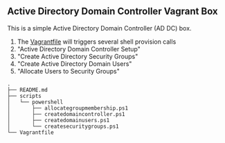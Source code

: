 ## Active Directory Domain Controller Vagrant Box

This is a simple Active Directory Domain Controller (AD DC) box.

1. The [Vagrantfile](Vagrantfile) will triggers several shell provision calls
2. "Active Directory Domain Controller Setup"
3. "Create Active Directory Security Groups"
4. "Create Active Directory Domain Users"
5. "Allocate Users to Security Groups"

```
.
├── README.md
├── scripts
│   └── powershell
│       ├── allocategroupmembership.ps1
│       ├── createdomaincontroller.ps1
│       ├── createdomainusers.ps1
│       └── createsecuritygroups.ps1
└── Vagrantfile
```